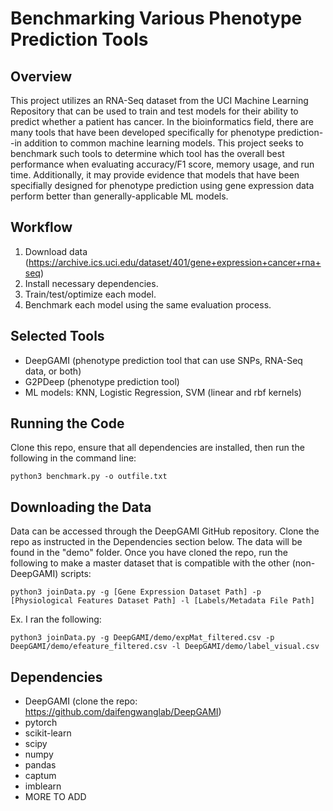 # Benchmarking Various Phenotype Prediction Tools

## Overview
This project utilizes an RNA-Seq dataset from the UCI Machine Learning Repository that can be used to train and test models for their ability to predict whether a patient has cancer.
In the bioinformatics field, there are many tools that have been developed specifically for phenotype prediction--in addition to common machine learning models. This project 
seeks to benchmark such tools to determine which tool has the overall best performance when evaluating accuracy/F1 score, memory usage, and run time. Additionally, it may
provide evidence that models that have been specifially designed for phenotype prediction using gene expression data perform better than generally-applicable ML models.

## Workflow
1. Download data (https://archive.ics.uci.edu/dataset/401/gene+expression+cancer+rna+seq)
2. Install necessary dependencies.
3. Train/test/optimize each model.
4. Benchmark each model using the same evaluation process.

## Selected Tools
- DeepGAMI (phenotype prediction tool that can use SNPs, RNA-Seq data, or both)
- G2PDeep (phenotype prediction tool)
- ML models: KNN, Logistic Regression, SVM (linear and rbf kernels)

## Running the Code
Clone this repo, ensure that all dependencies are installed, then run the following in the command line:
```
python3 benchmark.py -o outfile.txt
```

## Downloading the Data
Data can be accessed through the DeepGAMI GitHub repository. Clone the repo as instructed in the Dependencies section below. The data will be found in the "demo" folder.
Once you have cloned the repo, run the following to make a master dataset that is compatible with the other (non-DeepGAMI) scripts:
```
python3 joinData.py -g [Gene Expression Dataset Path] -p [Physiological Features Dataset Path] -l [Labels/Metadata File Path]
```

Ex. I ran the following:
```
python3 joinData.py -g DeepGAMI/demo/expMat_filtered.csv -p DeepGAMI/demo/efeature_filtered.csv -l DeepGAMI/demo/label_visual.csv
```

## Dependencies
- DeepGAMI (clone the repo: https://github.com/daifengwanglab/DeepGAMI)
- pytorch
- scikit-learn
- scipy
- numpy
- pandas
- captum
- imblearn
- MORE TO ADD
